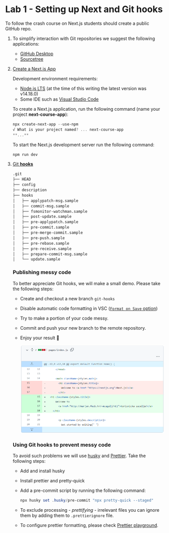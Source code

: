 # Lab 1 - Setting up Next and Git hooks

To follow the crash course on Next.js students should create a public GitHub repo. 

1. To simplify interaction with Git repositories we suggest the following applications:
    - [GitHub Desktop](https://desktop.github.com/)
    - [Sourcetree](https://www.sourcetreeapp.com/)
    
2. [Create a Next.js App](https://nextjs.org/learn/basics/create-nextjs-app)
    
    Development environment requirements:
    
    - [Node.js LTS](https://nodejs.org/) (at the time of this writing the latest version was v14.18.0)
    - Some IDE such as [Visual Studio Code](https://code.visualstudio.com/)
    
    To create a Next.js application, run the following command (name your project **next-course-app**):
    
    ```powershell
    npx create-next-app --use-npm
    √ What is your project named? ... next-course-app
    **...**
    ```
    
    To start the Next.js development server run the following command:
    
    ```powershell
    npm run dev
    ```
    
3. [Git **hooks**](https://www.atlassian.com/git/tutorials/git-hooks)
    
    ```bash
    .git
    ├── HEAD
    ├── config
    ├── description
    ├── hooks
    │   ├── applypatch-msg.sample
    │   ├── commit-msg.sample
    │   ├── fsmonitor-watchman.sample
    │   ├── post-update.sample
    │   ├── pre-applypatch.sample
    │   ├── pre-commit.sample
    │   ├── pre-merge-commit.sample
    │   ├── pre-push.sample
    │   ├── pre-rebase.sample
    │   ├── pre-receive.sample
    │   ├── prepare-commit-msg.sample
    │   └── update.sample
    ```
    
    ### Publishing messy code
    
    To better appreciate Git hooks, we will make a small demo. Please take the following steps:
    
    - Create and checkout a new branch `git-hooks`
    - Disable automatic code formatting in VSC ([`Format on Save` option](https://www.digitalocean.com/community/tutorials/how-to-format-code-with-prettier-in-visual-studio-code))
    - Try to make a portion of your code messy.
    - Commit and push your new branch to the remote repository.
    - Enjoy your result 🙂
        
        ![messy_code.png](Lab%201%20-%20Setting%20up%20GitHub%20repository%207edde9826f744c9da4aff17ac321e5d4/messy_code.png)
        
    
    ### Using Git hooks to prevent messy code
    
    To avoid such problems we will use [husky](https://github.com/typicode/husky) and [Prettier](https://prettier.io/docs/en/precommit.html).  Take the following steps:
    
    - Add and install husky
    - Install prettier and pretty-quick
    - Add a pre-commit script by running the following command:
        
        ```powershell
        npx husky set .husky/pre-commit "npx pretty-quick --staged"
        ```
        
    - To exclude processing - *prettifying* - irrelevant files you can ignore them by adding them to `.prettierignore` file.
    - To configure prettier formatting, please check [Prettier playground](https://prettier.io/playground/).
